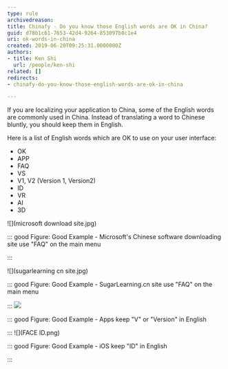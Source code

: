 ```yaml
---
type: rule
archivedreason: 
title: Chinafy - Do you know those English words are OK in China?
guid: d78b1c61-7653-42d4-9264-853097b8c1e4
uri: ok-words-in-china
created: 2019-06-20T09:25:31.0000000Z
authors:
- title: Ken Shi
  url: /people/ken-shi
related: []
redirects:
- chinafy-do-you-know-those-english-words-are-ok-in-china

---
```


If you are localizing your application to China, some of the English words are commonly used in China. Instead of translating a word to Chinese bluntly, you should keep them in English.

<!--endintro-->

Here is a list of English words which are OK to use on your user interface:

* OK
* APP
* FAQ
* VS
* V1, V2 (Version 1, Version2)
* ID
* VR
* AI
* 3D

![](microsoft download site.jpg)

::: good
Figure: Good Example - Microsoft's Chinese software downloading site use "FAQ" on the main menu

:::


![](sugarlearning cn site.jpg)

::: good
Figure: Good Example - SugarLearning.cn site use "FAQ" on the main menu

:::
![](versionok.png)

::: good
Figure: Good Example - Apps keep "V" or "Version" in English

:::
![](FACE ID.png)

::: good
Figure: Good Example - iOS keep "ID" in English

:::
